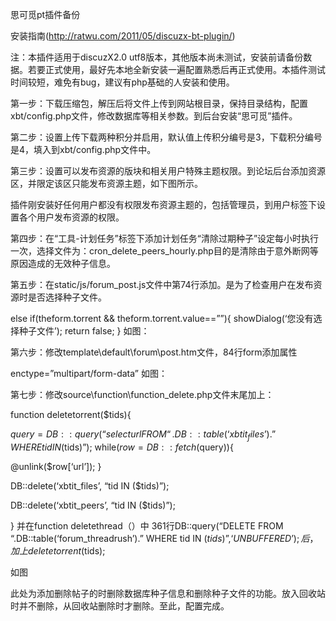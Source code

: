 思可觅pt插件备份

安装指南(http://ratwu.com/2011/05/discuzx-bt-plugin/)

注：本插件适用于discuzX2.0 utf8版本，其他版本尚未测试，安装前请备份数据。若要正式使用，最好先本地全新安装一遍配置熟悉后再正式使用。本插件测试时间较短，难免有bug，建议有php基础的人安装和使用。

第一步：下载压缩包，解压后将文件上传到网站根目录，保持目录结构，配置xbt/config.php文件，修改数据库等相关参数。到后台安装“思可觅”插件。

第二步：设置上传下载两种积分并启用，默认值上传积分编号是3，下载积分编号是4，填入到xbt/config.php文件中。

第三步：设置可以发布资源的版块和相关用户特殊主题权限。到论坛后台添加资源区，并限定该区只能发布资源主题，如下图所示。



插件刚安装好任何用户都没有权限发布资源主题的，包括管理员，到用户标签下设置各个用户发布资源的权限。

第四步：在“工具-计划任务”标签下添加计划任务“清除过期种子”设定每小时执行一次，选择文件为：cron_delete_peers_hourly.php目的是清除由于意外断网等原因造成的无效种子信息。

第五步：在static/js/forum_post.js文件中第74行添加。是为了检查用户在发布资源时是否选择种子文件。

else if(theform.torrent && theform.torrent.value==””){ showDialog(‘您没有选择种子文件’); return false; }
如图：



第六步：修改template\default\forum\post.htm文件，84行form添加属性

enctype=”multipart/form-data”
如图：



第七步：修改source\function\function_delete.php文件末尾加上：

function deletetorrent($tids){

$query=DB::query(“select url FROM “.DB::table(‘xbtit_files’).” WHERE tid IN   ($tids)”); while($row=DB::fetch($query)){

@unlink($row[‘url’]); }

DB::delete(‘xbtit_files’, “tid IN ($tids)”);

DB::delete(‘xbtit_peers’, “tid IN ($tids)”);

}
并在function deletethread（）中 361行DB::query(“DELETE FROM “.DB::table(‘forum_threadrush’).” WHERE tid IN ($tids)”, ‘UNBUFFERED’);后，加上deletetorrent($tids);

如图

此处为添加删除帖子的时删除数据库种子信息和删除种子文件的功能。放入回收站时并不删除，从回收站删除时才删除。至此，配置完成。
